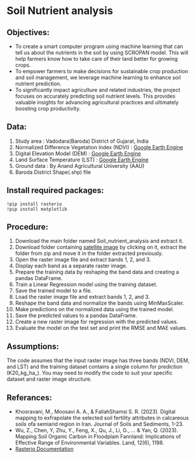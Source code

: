 # Soil Nutrient analysis

## Objectives:
* To create a smart computer program using machine learning that can tell us about the nutrients in the soil by using SCROPAN model. This will help farmers know how to take care of their land better for growing crops.
* To empower farmers to make decisions for sustainable crop production and soil management, we leverage machine learning to enhance soil nutrient prediction.
* To significantly impact agriculture and related industries, the project focuses on accurately predicting soil nutrient levels. This provides valuable insights for advancing agricultural practices and ultimately boosting crop productivity.

## Data:
1. Study area : Vadodara(Baroda) District of Gujarat, India
2. Normalized Difference Vegetation Index (NDVI) : [Google Earth Engine](https://developers.google.com/earth-engine/datasets/catalog/LANDSAT_LC08_C01_T1_32DAY_NDVI)
3. Digital Elevation Model (DEM) : [Google Earth Engine](https://developers.google.com/earth-engine/datasets/catalog/USGS_SRTMGL1_003)
4. Land Surface Temperature (LST) : [Google Earth Engine](https://developers.google.com/earth-engine/datasets/catalog/LANDSAT_LC08_C01_T1_8DAY_TOA)
5. Ground data : By Anand Agricultural University (AAU)
6. Baroda District Shape(.shp) file

## Install required packages:
~~~
!pip install rasterio
!pip install matplotlib
~~~

## Procedure:
1. Download the main folder named Soil_nutrient_analysis and extract it.
2. Download folder containing [satellite image](https://drive.google.com/drive/folders/1l2i0mE7PCISoPE8SN8OCFxJhA5h-IriT?usp=sharing) by clicking on it, extract the folder from zip and move it in the folder extracted previously.
2. Open the raster image file and extract bands 1, 2, and 3. 
2. Display each band as a separate raster image. 
3. Prepare the training data by reshaping the band data and creating a pandas DataFrame. 
4. Train a Linear Regression model using the training dataset. 
5. Save the trained model to a file. 
6. Load the raster image file and extract bands 1, 2, and 3. 
7. Reshape the band data and normalize the bands using MinMaxScaler. 
8. Make predictions on the normalized data using the trained model. 
9. Save the predicted values to a pandas DataFrame. 
10. Create a new raster image for regression with the predicted values. 
11. Evaluate the model on the test set and print the RMSE and MAE values.

## Assumptions:
The code assumes that the input raster image has three bands (NDVI, DEM, and LST) and the training dataset contains a single column for prediction (K20_kg_ha_). You may need to modify the code to suit your specific dataset and raster image structure.

## Referances:
* Khosravani, M., Moosavi A. A., & FallahShamsi S. R. (2023). Digital mapping to exfrapolate the selected soil fertility attributes in calcareous soils ofa semiarid region in Iran. Journal of Soils and Sediments, 1-23.
* Wu, Z., Chen, Y, Zhu, Y., Feng, X., Qu, J., Li, G., ... & Yan, Q. (2023). Mapping Soil Organic Carbon in Floodplain Fannland: Implications of Effective Range of Environmental Variables. Land, 12(6), 1198.
* [Rasterio Documentation](https://buildmedia.readthedocs.org/media/pdf/rasterio/latest/rasterio.pdf)